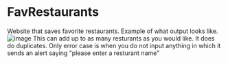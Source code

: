 # FavRestaurants
Website that saves favorite restaurants. Example of what output looks like. 
![image](https://github.com/cstomp/FavRestaurants/assets/98862811/79ac93f9-ab56-4503-847d-f53782bf7890)
This can add up to as many resturants as you would like. It does do duplicates. Only error case is when you do not input anything in which it sends an alert saying "please enter a resturant name"

